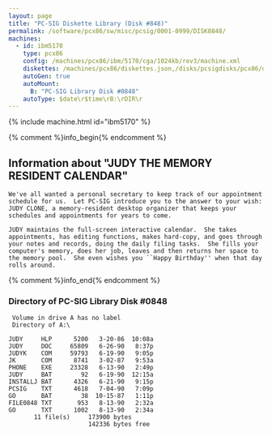 ```yaml
---
layout: page
title: "PC-SIG Diskette Library (Disk #848)"
permalink: /software/pcx86/sw/misc/pcsig/0001-0999/DISK0848/
machines:
  - id: ibm5170
    type: pcx86
    config: /machines/pcx86/ibm/5170/cga/1024kb/rev3/machine.xml
    diskettes: /machines/pcx86/diskettes.json,/disks/pcsigdisks/pcx86/diskettes.json
    autoGen: true
    autoMount:
      B: "PC-SIG Library Disk #0848"
    autoType: $date\r$time\rB:\rDIR\r
---
```


{% include machine.html id="ibm5170" %}

{% comment %}info_begin{% endcomment %}

## Information about "JUDY THE MEMORY RESIDENT CALENDAR"

    We've all wanted a personal secretary to keep track of our appointment
    schedule for us.  Let PC-SIG introduce you to the answer to your wish:
    JUDY CLONE, a memory-resident desktop organizer that keeps your
    schedules and appointments for years to come.
    
    JUDY maintains the full-screen interactive calendar.  She takes
    appointments, has editing functions, makes hard-copy, and goes through
    your notes and records, doing the daily filing tasks.  She fills your
    computer's memory, does her job, leaves and then returns her space to
    the memory pool.  She even wishes you ``Happy Birthday'' when that day
    rolls around.
{% comment %}info_end{% endcomment %}


### Directory of PC-SIG Library Disk #0848

     Volume in drive A has no label
     Directory of A:\

    JUDY     HLP      5200   3-20-86  10:08a
    JUDY     DOC     65809   6-26-90   8:37p
    JUDYK    COM     59793   6-19-90   9:05p
    JK       COM      8741   3-02-87   9:53a
    PHONE    EXE     23328   6-13-90   2:49p
    JUDY     BAT        92   6-19-90  12:15a
    INSTALLJ BAT      4326   6-21-90   9:15p
    PCSIG    TXT      4618   7-04-90   7:09p
    GO       BAT        38  10-15-87   1:11p
    FILE0848 TXT       953   8-13-90   2:32a
    GO       TXT      1002   8-13-90   2:34a
           11 file(s)     173900 bytes
                          142336 bytes free
